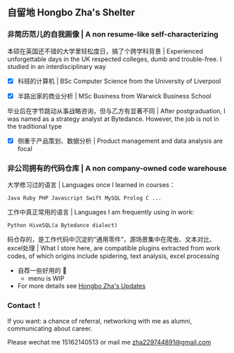 ## 自留地 Hongbo Zha's Shelter
### 非简历范儿的自我画像 | A non resume-like self-characterizing
本硕在英国还不错的大学里轻松度日，搞了个跨学科背景 | Experienced unforgettable days in the UK respected colleges, dumb and trouble-free. I studied in an interdisciplinary way 
- [x] 科班的计算机 | BSc Computer Science from the University of Liverpool
- [x] 半路出家的商业分析 | MSc Business from Warwick Business School


毕业后在字节跳动从事战略咨询，但与乙方有显著不同 | After postgraduation, I was named as a strategy analyst at Bytedance. However, the job is not in the traditional type
- [x] 侧重于产品策划、数据分析 | Product management and data analysis are focal


### 非公司拥有的代码仓库 | A non company-owned code warehouse
大学修习过的语言 | Languages once I learned in courses：

    Java Ruby PHP Javascript Swift MySQL Prolog C ...

工作中真正常用的语言 | Languages I am frequently using in work:

    Python HiveSQL(a Bytedance dialect)
    
码仓存的，是工作代码中沉淀的“通用零件”，源场景集中在爬虫、文本对比、excel处理 | What I store here, are compatible plugins extracted from work codes, of which origins include spidering, text analysis, excel processing
* 自荐一些好用的 :love_you_gesture:	
  * menu is WIP
* For more details see [Hongbo Zha's Updates](https://guides.github.com/features/mastering-markdown/)

### Contact！
If you want: a chance of referral, networking with me as alumni, communicating about career.

Please wechat me 15162140513 or mail me zha229744891@gmail.com
